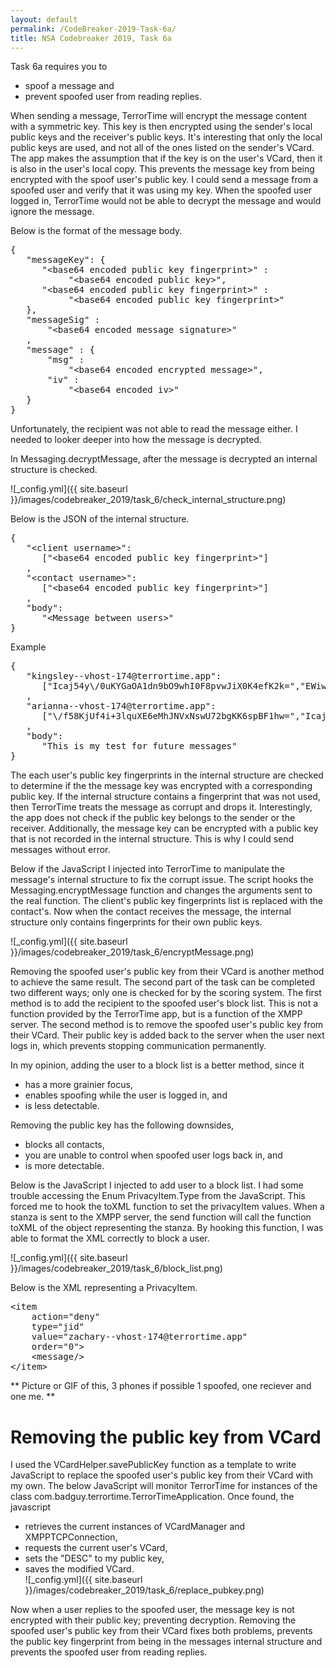 ```yaml
---
layout: default
permalink: /CodeBreaker-2019-Task-6a/
title: NSA Codebreaker 2019, Task 6a
---
```


Task 6a requires you to<br>
- spoof a message and<br>
- prevent spoofed user from reading replies.<br>

When sending a message, TerrorTime will encrypt the message content with a symmetric key. This key is then encrypted using the sender's local public keys and the receiver's public keys. It's interesting that only the local public keys are used, and not all of the ones listed on the sender's VCard. The app makes the assumption that if the key is on the user's VCard, then it is also in the user's local copy. This prevents the message key from being encrypted with the spoof user's public key. I could send a message from a spoofed user and verify that it was using my key. When the spoofed user logged in, TerrorTime would not be able to decrypt the message and would ignore the message. 

Below is the format of the message body. 
<pre>
{ 
   "messageKey": { 
      "&lt;base64 encoded public key fingerprint&gt;" : 
           "&lt;base64 encoded public key&gt;",
      "&lt;base64 encoded public key fingerprint&gt;" : 
           "&lt;base64 encoded public key fingerprint&gt;"
   }, 
   "messageSig" : 
       "&lt;base64 encoded message signature&gt;"
   ,
   "message" : { 
       "msg" : 
           "&lt;base64 encoded encrypted message&gt;", 
       "iv" : 
           "&lt;base64 encoded iv&gt;"
   }
}
</pre>

Unfortunately, the recipient was not able to read the message either. I needed to looker deeper into how the message is decrypted. 

In Messaging.decryptMessage, after the message is decrypted an internal structure is checked. 

![_config.yml]({{ site.baseurl }}/images/codebreaker_2019/task_6/check_internal_structure.png)

Below is the JSON of the internal structure. 
<pre>
{
   "&lt;client username&gt;":
      ["&lt;base64 encoded public key fingerprint&gt;"]
   ,
   "&lt;contact username&gt;":
      ["&lt;base64 encoded public key fingerprint&gt;"]
   ,
   "body":
      "&lt;Message between users&gt;"
}
</pre>

Example
<pre>
{
   "kingsley--vhost-174@terrortime.app":
      ["Icaj54y\/0uKYGaOA1dn9bO9whI0F8pvwJiX0K4efK2k=","EWiwDLmEZnoMQsivUpWpmoo55z1VEbQVHXkLD9msnW0="]
   ,
   "arianna--vhost-174@terrortime.app":
      ["\/f58KjUf4i+3lquXE6eMhJNVxNswU72bgKK6spBF1hw=","Icaj54y\/0uKYGaOA1dn9bO9whI0F8pvwJiX0K4efK2k=","EWiwDLmEZnoMQsivUpWpmoo55z1VEbQVHXkLD9msnW0="]
   ,
   "body":
      "This is my test for future messages"
}
</pre>


The each user's public key fingerprints in the internal structure are checked to determine if the the message key was encrypted with a corresponding public key. If the internal structure contains a fingerprint that was not used, then TerrorTime treats the message as corrupt and drops it. Interestingly, the app does not check if the public key belongs to the sender or the receiver. Additionally, the message key can be encrypted with a public key that is not recorded in the internal structure. This is why I could send messages without error. 

Below if the JavaScript I injected into TerrorTime to manipulate the message's internal structure to fix the corrupt issue. The script hooks the Messaging.encryptMessage function and changes the arguments sent to the real function. The client's public key fingerprints list is replaced with the contact's. Now when the contact receives the message, the internal structure only contains fingerprints for their own public keys.

![_config.yml]({{ site.baseurl }}/images/codebreaker_2019/task_6/encryptMessage.png)

Removing the spoofed user's public key from their VCard is another method to achieve the same result. The second part of the task can be completed two different ways; only one is checked for by the scoring system. The first method is to add the recipient to the spoofed user's block list. This is not a function provided by the TerrorTime app, but is a function of the XMPP server. The second method is to remove the spoofed user's public key from their VCard. Their public key is added back to the server when the user next logs in, which prevents stopping communication permanently. 

In my opinion, adding the user to a block list is a better method, since it<br>
- has a more grainier focus,<br>
- enables spoofing while the user is logged in, and<br>
- is less detectable.<br>

Removing the public key has the following downsides,<br>
- blocks all contacts,<br>
- you are unable to control when spoofed user logs back in, and<br>
- is more detectable.<br>

Below is the JavaScript I injected to add user to a block list. I had some trouble accessing the Enum PrivacyItem.Type from the JavaScript. This forced me to hook the toXML function to set the privacyItem values. When a stanza is sent to the XMPP server, the send function will call the function toXML of the object representing the stanza. By hooking this function, I was able to format the XML correctly to block a user. 

![_config.yml]({{ site.baseurl }}/images/codebreaker_2019/task_6/block_list.png)

Below is the XML representing a PrivacyItem. <br>
<pre>
&lt;item
	action="deny" 
	type="jid" 
	value="zachary--vhost-174@terrortime.app" 
	order="0"&gt;
	&lt;message/&gt;
&lt;/item&gt;
</pre>

** Picture or GIF of this, 3 phones if possible 1 spoofed, one reciever and one me. **

# Removing the public key from VCard #
I used the VCardHelper.savePublicKey function as a template to write JavaScript to replace the spoofed user's public key from their VCard with my own. The below JavaScript will monitor TerrorTime for instances of the class com.badguy.terrortime.TerrorTimeApplication. Once found, the javascript<br>
- retrieves the current instances of VCardManager and XMPPTCPConnection,<br>
- requests the current user's VCard,<br>
- sets the "DESC" to my public key,<br>
- saves the modified VCard.<br>
![_config.yml]({{ site.baseurl }}/images/codebreaker_2019/task_6/replace_pubkey.png)

Now when a user replies to the spoofed user, the message key is not encrypted with their public key; preventing decryption. Removing the spoofed user's public key from their VCard fixes both problems, prevents the public key fingerprint from being in the messages internal structure and prevents the spoofed user from reading replies. 